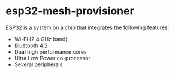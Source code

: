 # esp32-mesh-provisioner

ESP32 is a system on a chip that integrates the following features:

- Wi-Fi (2.4 GHz band)
- Bluetooth 4.2
- Dual high performance cores
- Ultra Low Power co-processor
- Several peripherals
